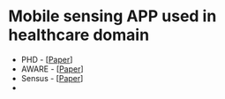 # Mobile sensing APP used in healthcare domain
* PHD - [[Paper]([file:///Users/ry4jr/Downloads/s41467-021-26040-1.pdf](https://www.nature.com/articles/s41467-021-26040-1)https://www.nature.com/articles/s41467-021-26040-1)]
* AWARE - [[Paper](https://www.frontiersin.org/articles/10.3389/fict.2015.00006/full)]
* Sensus - [[Paper](https://dl.acm.org/doi/abs/10.1145/2971648.2971711)]
* 
